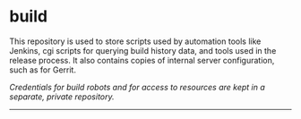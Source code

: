 build
=====

This repository is used to store scripts used by automation tools like Jenkins, cgi
scripts for querying build history data, and tools used in the release process. It
also contains copies of internal server configuration, such as for Gerrit.

_Credentials for build robots and for access to resources are kept in a separate, private repository._

----
